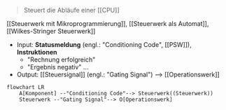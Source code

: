 > Steuert die Abläufe einer [[CPU]]

[[Steuerwerk mit Mikroprogrammierung]], [[Steuerwerk als Automat]], [[Wilkes-Stringer Steuerwerk]]

- Input: **Statusmeldung** (engl.: "Conditioning Code", [[PSW]]), **Instruktionen**
	- "Rechnung erfolgreich"
	- "Ergebnis negativ" ...
- Output: [[Steuersignal]] (engl.: "Gating Signal") --> [[Operationswerk]]


```mermaid
flowchart LR
	A[Komponent] --"Conditioning Code"--> Steuerwerk((Steuerwerk))
	Steuerwerk --"Gating Signal"--> O[Operationswerk]
	
```





